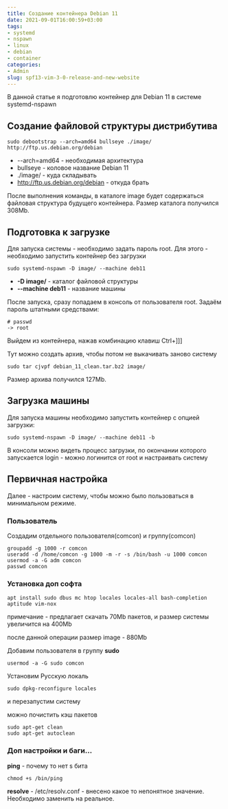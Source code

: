 ```yaml
---
title: Создание контейнера Debian 11
date: 2021-09-01T16:00:59+03:00
tags: 
- systemd 
- nspawn 
- linux 
- debian 
- container
categories: 
- Admin
slug: spf13-vim-3-0-release-and-new-website
---
```


В данной статье я подготовлю контейнер для Debian 11 в системе systemd-nspawn




## Создание файловой структуры дистрибутива

	sudo debootstrap --arch=amd64 bullseye ./image/ http://ftp.us.debian.org/debian

- --arch=amd64 - необходимая архитектура
- bullseye - коловое название Debian 11
- ./image/ - куда складывать
- http://ftp.us.debian.org/debian - откуда брать

После выполнения команды, в каталоге image будет содержаться файловая структура будущего контейнера.
Размер каталога получился 308Mb.



## Подготовка к загрузке

Для запуска системы - необходимо задать пароль root. Для этого - необходимо запустить контейнер без загрузки

	sudo systemd-nspawn -D image/ --machine deb11

- **-D image/** - каталог файловой структуры
- **--machine deb11** - название машины

После запуска, сразу попадаем в консоль от пользователя root. Задаём пароль штатными средствами:

```
# passwd
-> root
```

Выйдем из контейнера, нажав комбинацию клавиш Ctrl+]]]

Тут можно создать архив, чтобы потом не выкачивать заново систему

	sudo tar cjvpf debian_11_clean.tar.bz2 image/

Размер архива получился 127Mb.

## Загрузка машины

Для запуска машины необходимо запустить контейнер с опцией загрузки:

	sudo systemd-nspawn -D image/ --machine deb11 -b

В консоли можно видеть процесс загрузки, по окончании которого запускается login - можно логинится от root и настраивать систему


## Первичная настройка

Далее - настроим систему, чтобы можно было пользоваться в минимальном режиме.


### Пользователь

Создадим отдельного пользователя(comcon) и группу(comcon)

```
groupadd -g 1000 -r comcon
useradd -d /home/comcon -g 1000 -m -r -s /bin/bash -u 1000 comcon
usermod -a -G adm comcon
passwd comcon
```

### Установка доп софта

```
apt install sudo dbus mc htop locales locales-all bash-completion aptitude vim-nox
```

примечание - предлагает скачать 70Mb пакетов, и размер системы увеличится на 400Mb

после данной операции размер image - 880Mb


Добавим пользователя в группу **sudo**

```
usermod -a -G sudo comcon
```

Установим Русскую локаль

	sudo dpkg-reconfigure locales

и перезапустим систему

можно почистить кэш пакетов

```
sudo apt-get clean
sudo apt-get autoclean
```

### Доп настройки и баги...


**ping** - почему то нет s бита

```
chmod +s /bin/ping
```

**resolve** - /etc/resolv.conf - внесено какое то непонятное значение. Необходимо заменить на реальное.